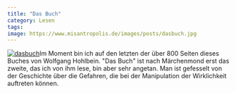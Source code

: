 ```yaml
---
title: "Das Buch"
category: Lesen
tags: 
image: https://www.misantropolis.de/images/posts/dasbuch.jpg
---
```


[![](http://www.misantropolis.de/wp-content/uploads/2008/04/dasbuch.jpg "dasbuch")](http://www.misantropolis.de/wp-content/uploads/2008/04/dasbuch.jpg)Im Moment bin ich auf den letzten der über 800 Seiten dieses Buches von Wolfgang Hohlbein. "Das Buch" ist nach Märchenmond erst das zweite, das ich von ihm lese, bin aber sehr angetan. Man ist gefesselt von der Geschichte über die Gefahren, die bei der Manipulation der Wirklichkeit auftreten können.